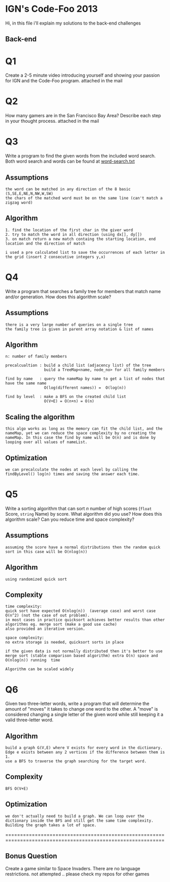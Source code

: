 IGN's Code-Foo 2013
=============
Hi, 
in this file i'll explain my solutions to the back-end challenges 

Back-end
--------

Q1
===
Create a 2-5 minute video introducing yourself and showing your passion for IGN and the Code-Foo program.
	attached in the mail


Q2
===
How many gamers are in the San Francisco Bay Area? Describe each step in your thought process.
 	attached in the mail 

Q3
===
Write a program to find the given words from the included word search. Both word search and words can be found at [word-search.txt](https://github.com/ign/code-foo-2013/blob/master/word-search.txt)


Assumptions
------------
	the word can be matched in any direction of the 8 basic (S,SE,E,NE,N,NW,W,SW)
	the chars of the matched word must be on the same line (can't match a zigzag word)


Algorithm
----------
	1. find the location of the first char in the giver word
	2. try to match the word in all direction (using dx[], dy[])
	3. on match return a new match containg the starting location, end location and the direction of match 
	
	i used a pre calculated list to save the occurrences of each letter in the grid (insert 2 consecutive integers y,x)


Q4
===
Write a program that searches a family tree for members that match name and/or generation. How does this algorithm scale?

Assumptions
-----------
	there is a very large number of queries on a single tree
	the family tree is given in parent array notation & list of names

Algorithm  
----------
	n: number of family members

	precalcualtion : build a child list (adjacency list) of the tree
				     build a TreeMap<name, node_no> for all family members

	find by name   : query the nameMap by name to get a list of nodes that have the same name 
					 O(log(different names)) =  O(log(n))

	find by level  : make a BFS on the created child list 
					 O(V+E) = O(n+n) = O(n)

Scaling the algorithm
---------------------
	this algo works as long as the memory can fit the child list, and the nameMap, yet we can reduce the space complexity by no creating the nameMap. In this case the find by name will be O(n) and is done by looping over all values of nameList.

Optimization
------------
	we can precalculate the nodes at each level by calling the findByLevel() log(n) times and saving the answer each time.


Q5
===
Write a sorting algorithm that can sort _n_ number of high scores (`float` Score, `string` Name) by score. What algorithm did you use? How does this algorithm scale? Can you reduce time and space complexity?

Assumptions 
-----------
	assuming the score have a normal distributions then the random quick sort in this case will be O(nlog(n))

Algorithm
---------
	using randomized quick sort 


Complexity
----------
	time complexity: 
	quick sort have expected O(nlog(n))  (average case) and worst case O(n^2) (not the case of out problem).
	in most cases in practice quicksort achieves better results than other algorithms eg. merge sort (make a good use cache)
	also provided an iterative version.

	space complexity:
	no extra storage is needed, quicksort sorts in place

	if the given data is not normally distributed then it's better to use merge sort (stable comparison based algorithm) extra O(n) space and O(nlog(n)) running  time

	Algorithm can be scaled widely


Q6
====
Given two three-letter words, write a program that will determine the amount of "moves" it takes to change one word to the other. A "move" is considered changing a single letter of the given word while still keeping it a valid three-letter word. 

Algorithm
---------
	build a graph G(V,E) where V exists for every word in the dictionary. Edge e exists between any 2 vertices if the difference between them is 1.
	use a BFS to traverse the graph searching for the target word.

Complexity
----------
	BFS O(V+E)

Optimization
------------
	we don't actually need to build a graph. We can loop over the dictionary inside the BFS and still get the same time complexity. 
	Building the graph takes a lot of space.

============================================================================================================

Bonus Question
--------------
Create a game similar to Space Invaders. There are no language restrictions. 
not attempted .. please check my repos for other games 
